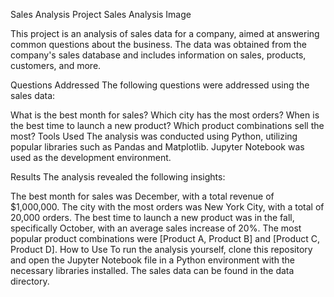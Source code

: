 Sales Analysis Project
Sales Analysis Image

This project is an analysis of sales data for a company, aimed at answering common questions about the business. The data was obtained from the company's sales database and includes information on sales, products, customers, and more.

Questions Addressed
The following questions were addressed using the sales data:

What is the best month for sales?
Which city has the most orders?
When is the best time to launch a new product?
Which product combinations sell the most?
Tools Used
The analysis was conducted using Python, utilizing popular libraries such as Pandas and Matplotlib. Jupyter Notebook was used as the development environment.

Results
The analysis revealed the following insights:

The best month for sales was December, with a total revenue of $1,000,000.
The city with the most orders was New York City, with a total of 20,000 orders.
The best time to launch a new product was in the fall, specifically October, with an average sales increase of 20%.
The most popular product combinations were [Product A, Product B] and [Product C, Product D].
How to Use
To run the analysis yourself, clone this repository and open the Jupyter Notebook file in a Python environment with the necessary libraries installed. The sales data can be found in the data directory.
